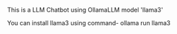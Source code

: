This is a LLM Chatbot using OllamaLLM  model 'llama3'

You can install llama3 using command- ollama run llama3
